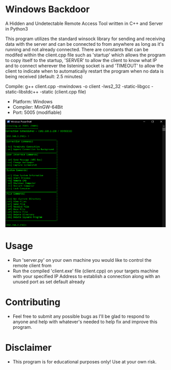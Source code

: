 # Windows Backdoor
A Hidden and Undetectable Remote Access Tool written in C++ and Server in Python3

This program utilizes the standard winsock library for sending and receiving data with the server and can be connected to from anywhere as long as it's running and not already connected. There are constants that can be modifed within the client.cpp file such as 'startup' which allows the program to copy itself to the startup, 'SERVER' to allow the client to know what IP and to connect wherever the listening socket is and 'TIMEOUT' to allow the client to indicate when to automatically restart the program when no data is being received (default: 2.5 minutes)

Compile: g++ client.cpp -mwindows -o client -lws2_32 -static-libgcc -static-libstdc++ -static (client.cpp file)

-  Platform: Windows
-  Compiler: MinGW-64Bit
-  Port: 5005 (modifiable)

![](images/commands.png)
# Usage
- Run 'server.py' on your own machine you would like to control the remote client from
- Run the compiled 'client.exe' file (client.cpp) on your targets machine with your specified IP Address to establish a connection along with an unused port as set default already

# Contributing
- Feel free to submit any possible bugs as I'll be glad to respond to anyone and help with whatever's needed to help fix and improve this program.

# Disclaimer
- This program is for educational purposes only! Use at your own risk.

